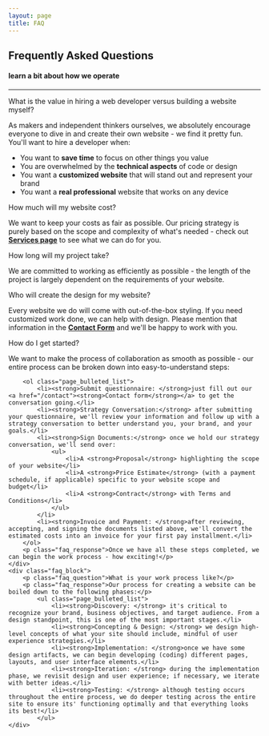 ```yaml
---
layout: page
title: FAQ
---
```

<div class="text_center">
	<h2 class="text_charcoal">Frequently Asked Questions</h2>
	<h4 class="page_subtitle">learn a bit about how we operate</h4>
	<hr class="divider">
</div>
<div class="faq">
	<div class="faq_block">
		<p class="faq_question">What is the value in hiring a web developer versus building a website myself?</p>
		<p class="faq_response">As makers and independent thinkers ourselves, we absolutely encourage everyone to dive in and create their own website - we find it pretty fun. You'll want to hire a developer when:</p>
		<ul class="page_bulleted_list">
			<li>You want to <strong>save time</strong> to focus on other things you value</li>
			<li>You are overwhelmed by the <strong>technical aspects</strong> of code or design</li>
			<li>You want a <strong>customized website</strong> that will stand out and represent your brand</li>
			<li>You want a <strong>real professional</strong> website that works on any device</li>
		</ul>
	</div>
	<div class="faq_block">
		<p class="faq_question">How much will my website cost?</p>
		<p class="faq_response">We want to keep your costs as fair as possible. Our pricing strategy is purely based on the scope and complexity of what's needed - check out <a href="/services"><strong>Services page</strong></a> to see what we can do for you.</p>
	</div>
	<div class="faq_block">
		<p class="faq_question">How long will my project take?</p>
		<p class="faq_response">We are committed to working as efficiently as possible - the length of the project is largely dependent on the requirements of your website.</p>
	</div>
	<div class="faq_block">
		<p class="faq_question">Who will create the design for my website?</p>
		<p class="faq_response">Every website we do will come with out-of-the-box styling. If you need customized work done, we can help with design. Please mention that information in the <a href="/contact"><strong>Contact Form</strong></a> and we'll be happy to work with you.</p>
	</div>
	<div class="faq_block">
		<p class="faq_question">How do I get started?</p>
		<p class="faq_response">We want to make the process of collaboration as smooth as possible - our entire process can be broken down into easy-to-understand steps:</p>
		
		<ol class="page_bulleted_list">
			<li><strong>Submit questionnaire: </strong>just fill out our <a href="/contact"><strong>Contact form</strong></a> to get the conversation going.</li>
			<li><strong>Strategy Conversation:</strong> after submitting your questionnaire, we'll review your information and follow up with a strategy conversation to better understand you, your brand, and your goals.</li>
			<li><strong>Sign Documents:</strong> once we hold our strategy conversation, we'll send over:
				<ul>
					<li>A <strong>Proposal</strong> highlighting the scope of your website</li>
					<li>A <strong>Price Estimate</strong> (with a payment schedule, if applicable) specific to your website scope and budget</li>
					<li>A <strong>Contract</strong> with Terms and Conditions</li>
				</ul>
			</li>
			<li><strong>Invoice and Payment: </strong>after reviewing, accepting, and signing the documents listed above, we'll convert the estimated costs into an invoice for your first pay installment.</li>
		</ol>
		<p class="faq_response">Once we have all these steps completed, we can begin the work process - how exciting!</p>
	</div>
	<div class="faq_block">
		<p class="faq_question">What is your work process like?</p>
		<p class="faq_response">Our process for creating a website can be boiled down to the following phases:</p>
			<ul class="page_bulleted_list">
				<li><strong>Discovery: </strong> it's critical to recognize your brand, business objectives, and target audience. From a design standpoint, this is one of the most important stages.</li>
				<li><strong>Concepting & Design: </strong> we design high-level concepts of what your site should include, mindful of user experience strategies.</li>
				<li><strong>Implementation: </strong>once we have some design artifacts, we can begin developing (coding) different pages, layouts, and user interface elements.</li>
				<li><strong>Iteration: </strong> during the implementation phase, we revisit design and user experience; if necessary, we iterate with better ideas.</li>
				<li><strong>Testing: </strong> although testing occurs throughout the entire process, we do deeper testing across the entire site to ensure its' functioning optimally and that everything looks its best!</li>
			</ul>
	</div>
</div>